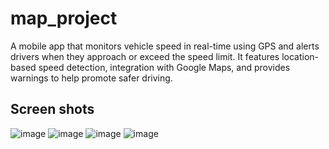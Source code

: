 # map_project

A mobile app that monitors vehicle speed in real-time using GPS and alerts drivers when they approach or exceed the speed limit. It features location-based speed detection, integration with Google Maps, and provides warnings to help promote safer driving.

## Screen shots
![image](https://github.com/user-attachments/assets/8b269fa1-c4de-4638-b7e6-c07d67cd1a09)
![image](https://github.com/user-attachments/assets/974cfb72-ce13-4e04-aacd-4183e42fe604)
![image](https://github.com/user-attachments/assets/0f247046-f25d-49bc-84f3-43f798689017)
![image](https://github.com/user-attachments/assets/311994f2-aaa9-4fd7-9815-3402d8469ef3)


